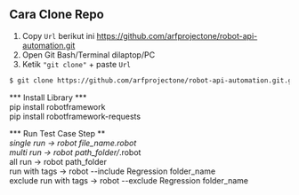 ## Cara Clone Repo

1. Copy `Url` berikut ini https://github.com/arfprojectone/robot-api-automation.git<br>
2. Open Git Bash/Terminal dilaptop/PC<br>
3. Ketik `"git clone"` + paste `Url`
                     
 ```sh
$ git clone https://github.com/arfprojectone/robot-api-automation.git.git
```
*** Install Library ***<br>
pip install robotframework<br>
pip install robotframework-requests<br>

*** Run Test Case Step ***<br>
single run              -> robot file_name.robot<br>
multi run               -> robot path_folder/*.robot<br>
all run                 -> robot path_folder<br>
run with tags           -> robot --include Regression folder_name<br>
exclude run with tags   -> robot --exclude Regression folder_name<br>
